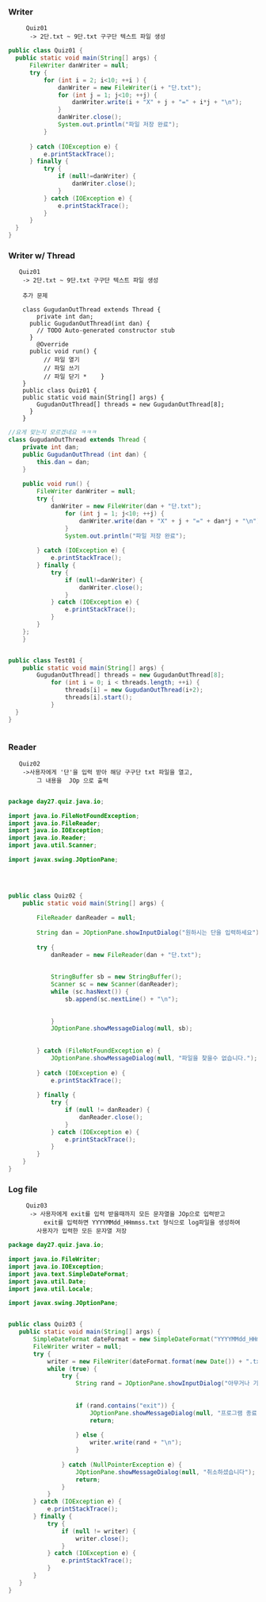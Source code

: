 ### Writer


         Quiz01 
          -> 2단.txt ~ 9단.txt 구구단 텍스트 파일 생성  
  
  ```java
  public class Quiz01 {
	public static void main(String[] args) {
		FileWriter danWriter = null;
		try {
			for (int i = 2; i<10; ++i ) {
				danWriter = new FileWriter(i + "단.txt");
				for (int j = 1; j<10; ++j) {
					danWriter.write(i + "X" + j + "=" + i*j + "\n");	
				}
				danWriter.close();
				System.out.println("파일 저장 완료");
			}
		
		} catch (IOException e) {
			e.printStackTrace();
		} finally {
			try {
				if (null!=danWriter) {
					danWriter.close();
				}
			} catch (IOException e) {
				e.printStackTrace();
			}
		}	
	}
}
```

### Writer w/ Thread


       Quiz01 
        -> 2단.txt ~ 9단.txt 구구단 텍스트 파일 생성  
 
        추가 문제 
 
        class GugudanOutThread extends Thread {
	        private int dan;
	      public GugudanOutThread(int dan) {
	        // TODO Auto-generated constructor stub
	      }
	        @Override
	      public void run() {
 		      // 파일 열기
 		      // 파일 쓰기
 		      // 파일 닫기 *	}
        }
        public class Quiz01 {
  	    public static void main(String[] args) {
 		    GugudanOutThread[] threads = new GugudanOutThread[8];
 	      }
        }
       
```java
//요게 맞는지 모르겠네요 ㅋㅋㅋ
class GugudanOutThread extends Thread {
	private int dan;
	public GugudanOutThread (int dan) {
		this.dan = dan;
	}
	
	public void run() {
		FileWriter danWriter = null;
		try {
			danWriter = new FileWriter(dan + "단.txt");
				for (int j = 1; j<10; ++j) {
					danWriter.write(dan + "X" + j + "=" + dan*j + "\n");	
				}
				System.out.println("파일 저장 완료");
				
		} catch (IOException e) {
			e.printStackTrace();
		} finally {
			try {
				if (null!=danWriter) {
					danWriter.close();
				}
			} catch (IOException e) {
				e.printStackTrace();
			}
		}
	};
	}


public class Test01 {
	public static void main(String[] args) {
		GugudanOutThread[] threads = new GugudanOutThread[8];
			for (int i = 0; i < threads.length; ++i) {
				threads[i] = new GugudanOutThread(i+2);
				threads[i].start();
			}	
  }	
}
  
```


### Reader 

       Quiz02
  	    ->사용자에게 '단'을 입력 받아 해당 구구단 txt 파일을 열고,
  		    그 내용을  JOp 으로 출력
          
```java

package day27.quiz.java.io;

import java.io.FileNotFoundException;
import java.io.FileReader;
import java.io.IOException;
import java.io.Reader;
import java.util.Scanner;

import javax.swing.JOptionPane;

  

 
public class Quiz02 {
	public static void main(String[] args) {
		
		FileReader danReader = null;
		
		String dan = JOptionPane.showInputDialog("원하시는 단을 입력하세요");
		
		try {
			danReader = new FileReader(dan + "단.txt");
			
			
			StringBuffer sb = new StringBuffer();
			Scanner sc = new Scanner(danReader);
			while (sc.hasNext()) {
				sb.append(sc.nextLine() + "\n");
				
				
			}
			JOptionPane.showMessageDialog(null, sb);
			
			
		} catch (FileNotFoundException e) {
			JOptionPane.showMessageDialog(null, "파일을 찾을수 없습니다.");
			
	    } catch (IOException e) {
			e.printStackTrace();
			
		} finally {
			try {
				if (null != danReader) {
					danReader.close();
				}
			} catch (IOException e) {
				e.printStackTrace();
			}
		}
	}
}
```

### Log file


         Quiz03 
          -> 사용자에게 exit를 입력 받을때까지 모든 문자열을 JOp으로 입력받고 
  		      exit를 입력하면 YYYYMMdd_HHmmss.txt 형식으로 log파일을 생성하여 
  	      	사용자가 입력한 모든 문자열 저장
              
 ```java
 package day27.quiz.java.io;

import java.io.FileWriter;
import java.io.IOException;
import java.text.SimpleDateFormat;
import java.util.Date;
import java.util.Locale;

import javax.swing.JOptionPane;


public class Quiz03 {
	public static void main(String[] args) {
		SimpleDateFormat dateFormat = new SimpleDateFormat("YYYYMMdd_HHmmss", Locale.KOREA);;
		FileWriter writer = null;
		try { 
			writer = new FileWriter(dateFormat.format(new Date()) + ".txt" , true);
			while (true) {
				try {
					String rand = JOptionPane.showInputDialog("아무거나 기입\n");
					
					
					if (rand.contains("exit")) {
						JOptionPane.showMessageDialog(null, "프로그램 종료");
						return;
					
					} else {
						writer.write(rand + "\n");
					}
				
				} catch (NullPointerException e) {
					JOptionPane.showMessageDialog(null, "취소하셨습니다");
					return;
				}
			}
		} catch (IOException e) {
			e.printStackTrace();
		} finally {
			try {
				if (null != writer) {
					writer.close();
				}
			} catch (IOException e) {
				e.printStackTrace();
			}
		}	
	}
}
```

  
  
  
